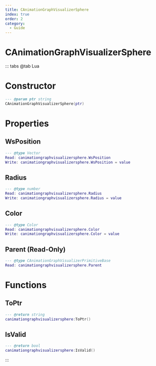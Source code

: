 ```yaml
---
title: CAnimationGraphVisualizerSphere
index: true
order: 2
category:
  - Guide
---
```


# CAnimationGraphVisualizerSphere

::: tabs
@tab Lua
# Constructor
```lua
--- @param ptr string
CAnimationGraphVisualizerSphere(ptr)
```
# Properties
## WsPosition 
```lua
--- @type Vector
Read: canimationgraphvisualizersphere.WsPosition
Write: canimationgraphvisualizersphere.WsPosition = value
```
## Radius 
```lua
--- @type number
Read: canimationgraphvisualizersphere.Radius
Write: canimationgraphvisualizersphere.Radius = value
```
## Color 
```lua
--- @type Color
Read: canimationgraphvisualizersphere.Color
Write: canimationgraphvisualizersphere.Color = value
```
## Parent (Read-Only)
```lua
--- @type CAnimationGraphVisualizerPrimitiveBase
Read: canimationgraphvisualizersphere.Parent
```
# Functions
## ToPtr
```lua
--- @return string
canimationgraphvisualizersphere:ToPtr()
```
## IsValid
```lua
--- @return bool
canimationgraphvisualizersphere:IsValid()
```

:::